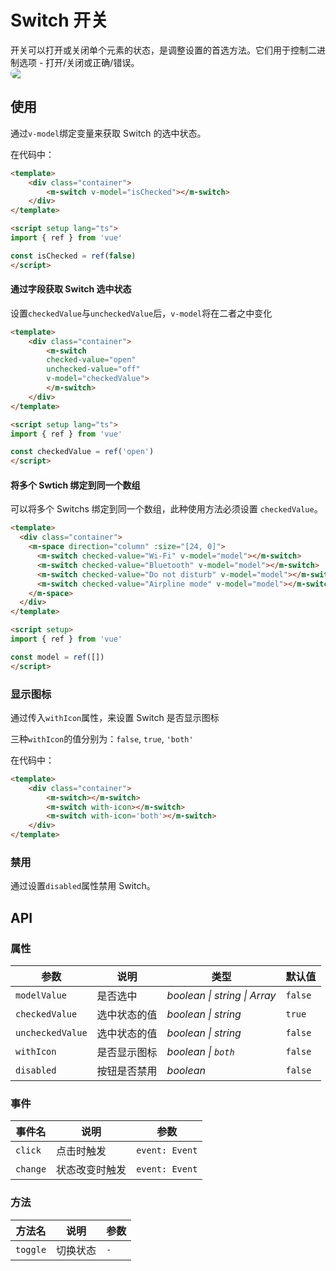 # Switch 开关

开关可以打开或关闭单个元素的状态，是调整设置的首选方法。它们用于控制二进制选项 - 打开/关闭或正确/错误。
<img src="https://lh3.googleusercontent.com/pmPDxU64QtXGHfdcmIb7uVkCty21WEj_k0vKS0E49mHu0SaYR3jxDQsvYCGDPt4vS0Oqbq9JmXe6NZZpG8-PIn4FmI8CE74k16wLXM2sB5I=s0" style="display:block;border-radius:13px;">

## 使用

通过`v-model`绑定变量来获取 Switch 的选中状态。

<ClientOnly>
<switch-use></switch-use>
</ClientOnly>

在代码中：
```html
<template>
    <div class="container">
        <m-switch v-model="isChecked"></m-switch>
    </div>
</template>

<script setup lang="ts">
import { ref } from 'vue'

const isChecked = ref(false)
</script>
```

#### 通过字段获取 Switch 选中状态

设置`checkedValue`与`uncheckedValue`后，`v-model`将在二者之中变化

<ClientOnly>
<switch-value></switch-value>
</ClientOnly>

```html
<template>
    <div class="container">
        <m-switch 
        checked-value="open" 
        unchecked-value="off" 
        v-model="checkedValue">
        </m-switch>
    </div>
</template>

<script setup lang="ts">
import { ref } from 'vue'

const checkedValue = ref('open')
</script>
```

#### 将多个 Swtich 绑定到同一个数组

可以将多个 Switchs 绑定到同一个数组，此种使用方法必须设置 `checkedValue`。

<ClientOnly>
<switch-group></switch-group>
</ClientOnly>

```html 
<template>
  <div class="container">
    <m-space direction="column" :size="[24, 0]">
      <m-switch checked-value="Wi-Fi" v-model="model"></m-switch>
      <m-switch checked-value="Bluetooth" v-model="model"></m-switch>
      <m-switch checked-value="Do not disturb" v-model="model"></m-switch>
      <m-switch checked-value="Airpline mode" v-model="model"></m-switch>
    </m-space>
  </div>
</template>

<script setup>
import { ref } from 'vue'

const model = ref([])
</script>
```

### 显示图标

通过传入`withIcon`属性，来设置 Switch 是否显示图标

<ClientOnly>
<switch-icon></switch-icon>
</ClientOnly>

三种`withIcon`的值分别为：`false`, `true`, `'both'`

在代码中：
```html
<template>
    <div class="container">
        <m-switch></m-switch>
        <m-switch with-icon></m-switch>
        <m-switch with-icon='both'></m-switch>
    </div>
</template>
```

### 禁用

通过设置`disabled`属性禁用 Switch。

<ClientOnly>
<switch-disabled></switch-disabled>
</ClientOnly>


## API

### 属性

| 参数 | 说明 | 类型 | 默认值 |
| --- | --- | --- | --- |
| `modelValue` | 是否选中     | _boolean \| string \| Array_ | `false` |
| `checkedValue` | 选中状态的值     | _boolean \| string_ | `true` |
| `uncheckedValue` | 选中状态的值     | _boolean \| string_ | `false` |
| `withIcon` | 是否显示图标 | _boolean \| `both`_ | `false` |
| `disabled` | 按钮是否禁用     | _boolean_ | `false` |

### 事件
| 事件名 | 说明  | 参数  |
| --- | --- | --- | 
| `click` | 点击时触发 | `event: Event` |
| `change` | 状态改变时触发 | `event: Event` |

### 方法
| 方法名 | 说明 | 参数 | 
| --- | --- | --- |
| `toggle` | 切换状态 | `-` |